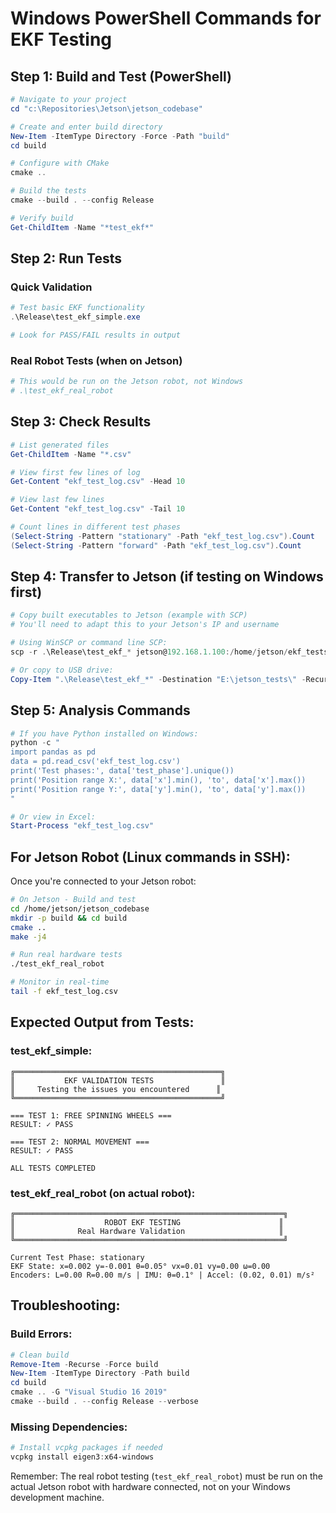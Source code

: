 # Windows PowerShell Commands for EKF Testing

## Step 1: Build and Test (PowerShell)

```powershell
# Navigate to your project
cd "c:\Repositories\Jetson\jetson_codebase"

# Create and enter build directory
New-Item -ItemType Directory -Force -Path "build"
cd build

# Configure with CMake
cmake ..

# Build the tests
cmake --build . --config Release

# Verify build
Get-ChildItem -Name "*test_ekf*"
```

## Step 2: Run Tests

### Quick Validation
```powershell
# Test basic EKF functionality
.\Release\test_ekf_simple.exe

# Look for PASS/FAIL results in output
```

### Real Robot Tests (when on Jetson)
```powershell
# This would be run on the Jetson robot, not Windows
# .\test_ekf_real_robot
```

## Step 3: Check Results

```powershell
# List generated files
Get-ChildItem -Name "*.csv"

# View first few lines of log
Get-Content "ekf_test_log.csv" -Head 10

# View last few lines
Get-Content "ekf_test_log.csv" -Tail 10

# Count lines in different test phases
(Select-String -Pattern "stationary" -Path "ekf_test_log.csv").Count
(Select-String -Pattern "forward" -Path "ekf_test_log.csv").Count
```

## Step 4: Transfer to Jetson (if testing on Windows first)

```powershell
# Copy built executables to Jetson (example with SCP)
# You'll need to adapt this to your Jetson's IP and username

# Using WinSCP or command line SCP:
scp -r .\Release\test_ekf_* jetson@192.168.1.100:/home/jetson/ekf_tests/

# Or copy to USB drive:
Copy-Item ".\Release\test_ekf_*" -Destination "E:\jetson_tests\" -Recurse
```

## Step 5: Analysis Commands

```powershell
# If you have Python installed on Windows:
python -c "
import pandas as pd
data = pd.read_csv('ekf_test_log.csv')
print('Test phases:', data['test_phase'].unique())
print('Position range X:', data['x'].min(), 'to', data['x'].max())
print('Position range Y:', data['y'].min(), 'to', data['y'].max())
"

# Or view in Excel:
Start-Process "ekf_test_log.csv"
```

## For Jetson Robot (Linux commands in SSH):

Once you're connected to your Jetson robot:

```bash
# On Jetson - Build and test
cd /home/jetson/jetson_codebase
mkdir -p build && cd build
cmake ..
make -j4

# Run real hardware tests
./test_ekf_real_robot

# Monitor in real-time
tail -f ekf_test_log.csv
```

## Expected Output from Tests:

### test_ekf_simple:
```
╔══════════════════════════════════════════════╗
║           EKF VALIDATION TESTS               ║
║     Testing the issues you encountered      ║
╚══════════════════════════════════════════════╝

=== TEST 1: FREE SPINNING WHEELS ===
RESULT: ✓ PASS

=== TEST 2: NORMAL MOVEMENT ===  
RESULT: ✓ PASS

ALL TESTS COMPLETED
```

### test_ekf_real_robot (on actual robot):
```
╔════════════════════════════════════════════════════════════╗
║                    ROBOT EKF TESTING                      ║
║              Real Hardware Validation                     ║
╚════════════════════════════════════════════════════════════╝

Current Test Phase: stationary
EKF State: x=0.002 y=-0.001 θ=0.05° vx=0.01 vy=0.00 ω=0.00
Encoders: L=0.00 R=0.00 m/s | IMU: θ=0.1° | Accel: (0.02, 0.01) m/s²
```

## Troubleshooting:

### Build Errors:
```powershell
# Clean build
Remove-Item -Recurse -Force build
New-Item -ItemType Directory -Path build
cd build
cmake .. -G "Visual Studio 16 2019"
cmake --build . --config Release --verbose
```

### Missing Dependencies:
```powershell
# Install vcpkg packages if needed
vcpkg install eigen3:x64-windows
```

Remember: The real robot testing (`test_ekf_real_robot`) must be run on the actual Jetson robot with hardware connected, not on your Windows development machine.
